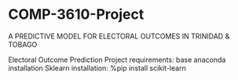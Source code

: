 # COMP-3610-Project
A PREDICTIVE MODEL FOR ELECTORAL OUTCOMES  IN TRINIDAD &amp; TOBAGO

Electoral Outcome Prediction Project requirements:
base anaconda installation
Sklearn installation: %pip install scikit-learn

